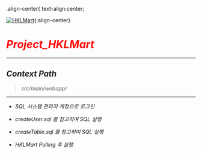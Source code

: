 
  .align-center{
    text-align:center;

[![HKLMart](https://user-images.githubusercontent.com/71188307/101260354-9628fc80-3772-11eb-99fc-8ce0923dca57.png)](https://github.com/jrdev4102/Project_HKL){:align-center}

# ***<span style="color:red">Project_HKLMart</span>***

---

## *Context Path*
> *src/main/webapp/*

---

+ *SQL 시스템 관리자 계정으로 로그인*

+ *createUser.sql 를 참고하여 SQL 실행*

+ *createTable.sql 를 참고하여 SQL 실행*

+ *HKLMart Pulling 후 실행*


